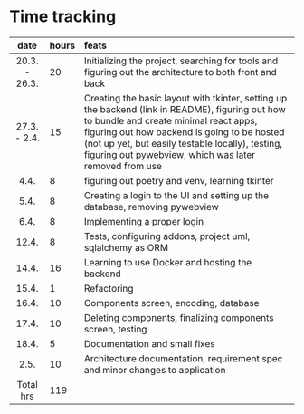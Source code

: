 # Time tracking

| date | hours | feats  |
| :----:|:-----| :-----|
| 20.3. - 26.3. | 20    | Initializing the project, searching for tools and figuring out the architecture to both front and back |
| 27.3. - 2.4. |  15    | Creating the basic layout with tkinter, setting up the backend (link in README), figuring out how to bundle and create minimal react apps, figuring out how backend is going to be hosted (not up yet, but easily testable locally), testing, figuring out pywebview, which was later removed from use |
| 4.4. | 8    | figuring out poetry and venv, learning tkinter |
| 5.4. | 8    | Creating a login to the UI and setting up the database, removing pywebview |
| 6.4. | 8    | Implementing a proper login |
| 12.4. | 8    | Tests, configuring addons, project uml, sqlalchemy as ORM |
| 14.4. | 16   | Learning to use Docker and hosting the backend |
| 15.4. | 1    | Refactoring |
| 16.4. | 10    | Components screen, encoding, database |
| 17.4. | 10    | Deleting components, finalizing components screen, testing |
| 18.4. | 5    | Documentation and small fixes |
| 2.5. | 10    | Architecture documentation, requirement spec and minor changes to application |
|  Total hrs     | 119 | 
